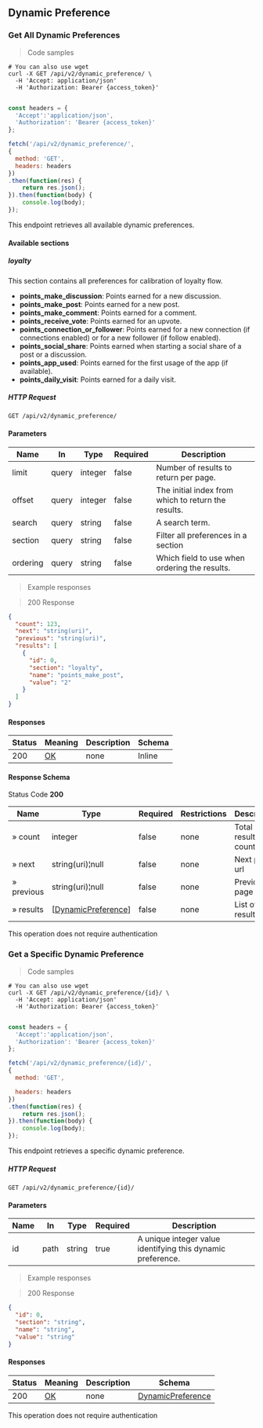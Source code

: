 <h2 id="selfcommunity-api-dynamic-preference">Dynamic Preference</h2>

### Get All Dynamic Preferences

<a id="opIdlistGlobalPreferenceModels"></a>

> Code samples

```shell
# You can also use wget
curl -X GET /api/v2/dynamic_preference/ \
  -H 'Accept: application/json'
  -H 'Authorization: Bearer {access_token}'

```

```javascript

const headers = {
  'Accept':'application/json',
  'Authorization': 'Bearer {access_token}'
};

fetch('/api/v2/dynamic_preference/',
{
  method: 'GET',
  headers: headers
})
.then(function(res) {
    return res.json();
}).then(function(body) {
    console.log(body);
});

```

This endpoint retrieves all available dynamic preferences.

<h4>Available sections</h4>

<h5>loyalty</h5>
This section contains all preferences for calibration of loyalty flow.

* **points_make_discussion**: Points earned for a new discussion.
* **points_make_post**: Points earned for a new post.
* **points_make_comment**: Points earned for a comment.
* **points_receive_vote**: Points earned for an upvote.
* **points_connection_or_follower**: Points earned for a new connection (if connections enabled) or for a new follower (if follow enabled).
* **points_social_share**: Points earned when starting a social share of a post or a discussion.
* **points_app_used**: Points earned for the first usage of the app (if available).
* **points_daily_visit**: Points earned for a daily visit.

<h5 id="http-request">HTTP Request</h5>

`GET /api/v2/dynamic_preference/`

<h4 id="listglobalpreferencemodels-parameters">Parameters</h4>

|Name|In|Type|Required|Description|
|---|---|---|---|---|
|limit|query|integer|false|Number of results to return per page.|
|offset|query|integer|false|The initial index from which to return the results.|
|search|query|string|false|A search term.|
|section|query|string|false|Filter all preferences in a section|
|ordering|query|string|false|Which field to use when ordering the results.|

> Example responses

> 200 Response

```json
{
  "count": 123,
  "next": "string(uri)",
  "previous": "string(uri)",
  "results": [
    {
      "id": 0,
      "section": "loyalty",
      "name": "points_make_post",
      "value": "2"
    }
  ]
}
```

<h4 id="listglobalpreferencemodels-responses">Responses</h4>

|Status|Meaning|Description|Schema|
|---|---|---|---|
|200|[OK](https://tools.ietf.org/html/rfc7231#section-6.3.1)|none|Inline|

<h4 id="listglobalpreferencemodels-responseschema">Response Schema</h4>

Status Code **200**

|Name|Type|Required|Restrictions|Description|
|---|---|---|---|---|
|» count|integer|false|none|Total results count|
|» next|string(uri)¦null|false|none|Next page url|
|» previous|string(uri)¦null|false|none|Previous page url|
|» results|[[DynamicPreference](#schemadynamicpreference)]|false|none|List of results|


<aside class="notice">
This operation does not require authentication
</aside>

### Get a Specific Dynamic Preference

<a id="opIdretrieveGlobalPreferenceModel"></a>

> Code samples

```shell
# You can also use wget
curl -X GET /api/v2/dynamic_preference/{id}/ \
  -H 'Accept: application/json'
  -H 'Authorization: Bearer {access_token}'

```

```javascript

const headers = {
  'Accept':'application/json',
  'Authorization': 'Bearer {access_token}'
};

fetch('/api/v2/dynamic_preference/{id}/',
{
  method: 'GET',

  headers: headers
})
.then(function(res) {
    return res.json();
}).then(function(body) {
    console.log(body);
});

```
This endpoint retrieves a specific dynamic preference.

<h5 id="http-request">HTTP Request</h5>

`GET /api/v2/dynamic_preference/{id}/`

<h4 id="retrieveglobalpreferencemodel-parameters">Parameters</h4>

|Name|In|Type|Required|Description|
|---|---|---|---|---|
|id|path|string|true|A unique integer value identifying this dynamic preference.|

> Example responses

> 200 Response

```json
{
  "id": 0,
  "section": "string",
  "name": "string",
  "value": "string"
}
```

<h4 id="retrieveglobalpreferencemodel-responses">Responses</h4>

|Status|Meaning|Description|Schema|
|---|---|---|---|
|200|[OK](https://tools.ietf.org/html/rfc7231#section-6.3.1)|none|[DynamicPreference](#schemadynamicpreference)|

<aside class="notice">
This operation does not require authentication
</aside>
